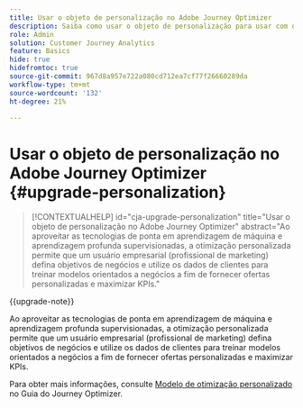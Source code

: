 ```yaml
---
title: Usar o objeto de personalização no Adobe Journey Optimizer
description: Saiba como usar o objeto de personalização para usar com o Adobe Journey Optimizer
role: Admin
solution: Customer Journey Analytics
feature: Basics
hide: true
hidefromtoc: true
source-git-commit: 967d8a957e722a080cd712ea7cf77f26660289da
workflow-type: tm+mt
source-wordcount: '132'
ht-degree: 21%

---
```


# Usar o objeto de personalização no Adobe Journey Optimizer {#upgrade-personalization}

<!-- markdownlint-disable MD034 -->

>[!CONTEXTUALHELP]
>id="cja-upgrade-personalization"
>title="Usar o objeto de personalização no Adobe Journey Optimizer"
>abstract="Ao aproveitar as tecnologias de ponta em aprendizagem de máquina e aprendizagem profunda supervisionadas, a otimização personalizada permite que um usuário empresarial (profissional de marketing) defina objetivos de negócios e utilize os dados de clientes para treinar modelos orientados a negócios a fim de fornecer ofertas personalizadas e maximizar KPIs."

<!-- markdownlint-enable MD034 -->

{{upgrade-note}}

Ao aproveitar as tecnologias de ponta em aprendizagem de máquina e aprendizagem profunda supervisionadas, a otimização personalizada permite que um usuário empresarial (profissional de marketing) defina objetivos de negócios e utilize os dados de clientes para treinar modelos orientados a negócios a fim de fornecer ofertas personalizadas e maximizar KPIs.

Para obter mais informações, consulte [Modelo de otimização personalizado](https://experienceleague.adobe.com/en/docs/journey-optimizer/using/decisioning/offer-decisioning/rankings/ai-models/personalized-optimization-model) no Guia do Journey Optimizer.

<!--

The result of the personalization object ends up in a dataset. The result of experimentation. When a customer has used AA with Target, that ends up in a complete different space than when they're migrating to CJA and they're going to use CJA with Adobe Target. 

Target was the old way of setting up an A/B test or experimentation. Then ensuring the results of those tests in Target ended up in AA for reporting. Now if you're using Target, instead of saying that you want the data in Target, you can now select CJA as your reporting source for an Adobe Target activity. So if a customer is doing this in AA and they want to move to CJA, ...

If a customer has AJO, and is using Offers in AJO, then they can set up offers, and that also creates datasets in Platform... But that's not relevant with upgrade, exactly.



Questions we need to answer:

1. How do we determine the personalization criteria (Red for user A and blue for User B)

1. What do we implement on the site to determine the red / blue object?


2 ways we can do it:

Manually rendering content or Automatically rendering content. 


## Manual implementation of the Web SDK


## Mobile SDK implementation 





## Tags

-->

